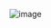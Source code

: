 ![image](https://github.com/varunram2001/VerliogCodes/assets/80676450/8a7d78fc-748d-41c9-b764-39e868549889)

